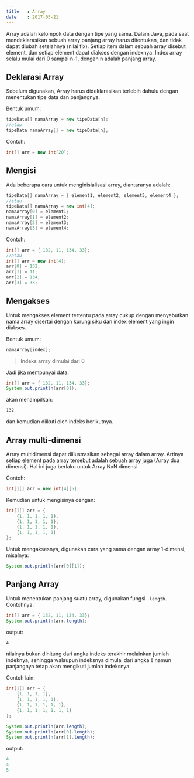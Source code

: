 ```yaml
---
title   : Array
date    : 2017-05-21
---
```


Array adalah kelompok data dengan tipe yang sama. Dalam Java, pada saat
mendeklarasikan sebuah array panjang array harus ditentukan, dan tidak dapat
diubah setelahnya (nilai fix). Setiap item dalam sebuah array disebut element,
dan setiap element dapat diakses dengan indexnya. Index array selalu mulai dari
0 sampai n-1, dengan n adalah panjang array.

## Deklarasi Array

Sebelum digunakan, Array harus dideklarasikan terlebih dahulu dengan menentukan
tipe data dan panjangnya.

Bentuk umum:

```java
tipeData[] namaArray = new tipeData[n];
//atau
tipeData namaArray[] = new tipeData[n];
```

Contoh:

```java
int[] arr = new int[20];
```

## Mengisi

Ada beberapa cara untuk menginisialisasi array, diantaranya adalah:

```java
tipeData[] namaArray = { element1, element2, element3, element4 };
//atau
tipeData[] namaArray = new int[4];
namaArray[0] = element1;
namaArray[1] = element2;
namaArray[2] = element3;
namaArray[3] = element4;
```

Contoh:

```java
int[] arr = { 132, 11, 134, 33};
//atau
int[] arr = new int[4];
arr[0] = 132;
arr[1] = 11;
arr[2] = 134;
arr[3] = 33;
```

## Mengakses

Untuk mengakses element tertentu pada array cukup dengan menyebutkan nama array
disertai dengan kurung siku dan index element yang ingin diakses.

Bentuk umum:

```java
namaArray[index];
```

> Indeks array dimulai dari 0

Jadi jika mempunyai data:

```java
int[] arr = { 132, 11, 134, 33};
System.out.println(arr[0]);
```

akan menampilkan:

```bash
132
```

dan kemudian diikuti oleh indeks berikutnya.

## Array multi-dimensi

Array multidimensi dapat diilustrasikan sebagai array dalam array. Artinya
setiap element pada array tersebut adalah sebuah array juga (Array dua dimensi).
Hal ini juga berlaku untuk Array NxN dimensi.

Contoh:

```java
int[][] arr = new int[4][5];
```

Kemudian untuk mengisinya dengan:

```java
int[][] arr = {
    {1, 1, 1, 1, 1},
    {1, 1, 1, 1, 1},
    {1, 1, 1, 1, 1},
    {1, 1, 1, 1, 1}
};
```

Untuk mengaksesnya, digunakan cara yang sama dengan array 1-dimensi, misalnya:

```java
System.out.println(arr[0][1]);
```

## Panjang Array

Untuk menentukan panjang suatu array, digunakan fungsi `.length`. Contohnya:

```java
int[] arr = { 132, 11, 134, 33};
System.out.println(arr.length);
```

output:

```bash
4
```

nilainya bukan dihitung dari angka indeks terakhir melainkan jumlah indeknya,
sehingga walaupun indeksnya dimulai dari angka `0` namun panjangnya tetap akan
mengikuti jumlah indeksnya.

Contoh lain:

```java
int[][] arr = {
    {1, 1, 1, 1},
    {1, 1, 1, 1, 1},
    {1, 1, 1, 1, 1, 1},
    {1, 1, 1, 1, 1, 1, 1}
};

System.out.println(arr.length);
System.out.println(arr[0].length);
System.out.println(arr[1].length);
```

output:

```java
4
4
5
```
